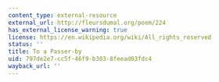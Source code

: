 ```yaml
---
content_type: external-resource
external_url: http://fleursdumal.org/poem/224
has_external_license_warning: true
license: https://en.wikipedia.org/wiki/All_rights_reserved
status: ''
title: To a Passer-by
uid: 797de2e7-cc5f-46f9-b303-8feead03fdc4
wayback_url: ''
---
```

